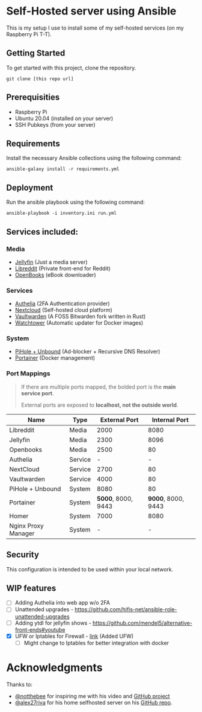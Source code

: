 # Self-Hosted server using Ansible
This is my setup I use to install some of my self-hosted services (on my Raspberry Pi T-T).   

## Getting Started
To get started with this project, clone the repository.   

```
git clone [this repo url]
```

## Prerequisities
- Raspberry Pi
- Ubuntu 20.04 (installed on your server)
- SSH Pubkeys (from your server)

## Requirements

Install the necessary Ansible collections using the following command:
```
ansible-galaxy install -r requirements.yml
```
## Deployment
Run the ansible playbook using the following command:
```
ansible-playbook -i inventory.ini run.yml
```


## Services included:

### Media
- [Jellyfin](https://github.com/jellyfin/jellyfin) (Just a media server)
- [Libreddit](https://github.com/libreddit/libreddit) (Private front-end for Reddit)
- [OpenBooks](https://github.com/evan-buss/openbooks) (eBook downloader)

### Services
- [Authelia](https://github.com/authelia/authelia) (2FA Authentication provider)
- [Nextcloud](https://hub.docker.com/r/linuxserver/nextcloud) (Self-hosted cloud platform)
- [Vaultwarden](https://github.com/dani-garcia/vaultwarden) (A FOSS Bitwarden fork written in Rust)
- [Watchtower](https://github.com/containrrr/watchtower) (Automatic updater for Docker images)

### System
- [PiHole + Unbound](https://github.com/chriscrowe/docker-pihole-unbound) (Ad-blocker + Recursive DNS Resolver)
- [Portainer](https://github.com/portainer/portainer) (Docker management)

### Port Mappings
> If there are multiple ports mapped, the bolded port is the **main service port**.
> 
> External ports are exposed to **localhost, not the outside world**. 

| Name                | Type    | External Port        | Internal Port        |
| ------------------- | ------- | -------------------- | -------------------- |
| Libreddit           | Media   | 2000                 | 8080                 |
| Jellyfin            | Media   | 2300                 | 8096                 |
| Openbooks           | Media   | 2500                 | 80                   |
| Authelia            | Service | -                    | -                    |
| NextCloud           | Service | 2700                 | 80                   |
| Vaultwarden         | Service | 4000                 | 80                   |
| PiHole + Unbound    | System  | 8080                 | 80                   |
| Portainer           | System  | **5000**, 8000, 9443 | **9000**, 8000, 9443 |
| Homer               | System  | 7000                 | 8080                 |
| Nginx Proxy Manager | System  | -                    | -                    |

## Security

This configuration is intended to be used within your local network.

## WIP features

- [ ] Adding Authelia into web app w/o 2FA
- [ ] Unattended upgrades - https://github.com/hifis-net/ansible-role-unattended-upgrades
- [ ] Adding ytdl for jellyfin shows - https://github.com/mendel5/alternative-front-ends#youtube
- [x] UFW or Iptables for Firewall - [link](https://serverfault.com/questions/1014531/ufw-and-iptables-which-is-better-and-why) (Added UFW)
  - [ ] Might change to Iptables for better integration with docker

# Acknowledgments
Thanks to:
- [@notthebee](https://github.com/notthebee) for inspiring me with his video and [GitHub project](https://github.com/notthebee/infra)
- [@alex27riva](https://github.com/alex27riva/) for his home selfhosted server on his [GitHub repo](https://github.com/alex27riva/ansible-home-selfhosting).


<!-- 
Below are some resources I've used during development

Implementation of PiHole on localhost
https://thanos.mourtzoukos.space/run-pi-hole-in-localhost-and-some-extras/

Certificate Manager
https://smallstep.com/certificate-manager/pricing/
 -->